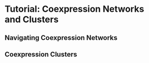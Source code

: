 # Tutorial: Coexpression Networks and Clusters

## Navigating Coexpression Networks

## Coexpression Clusters 